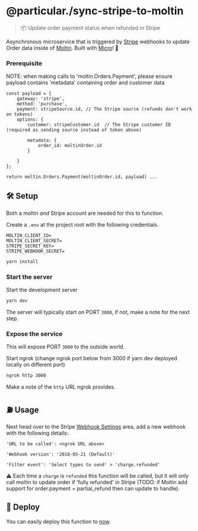 # @particular./sync-stripe-to-moltin

> 📦 Update order payment status when refunded in Stripe

Asynchronous microservice that is triggered by [Stripe](https://stripe.com) webhooks to update Order data inside of [Moltin](https://moltin.com).
Built with [Micro](https://github.com/zeit/micro)! 🤩

### Prerequisite

NOTE: when making calls to 'moltin.Orders.Payment', please ensure payload contains 'metadata' containing order and customer data

```
const payload = {
    gateway: 'stripe',
    method: 'purchase',
    payment: stripeSource.id, // The Stripe source (refunds don't work on tokens)
    options: {
        customer: stripeCustomer.id  // The Stripe customer ID (required as sending source instead of token above)
```

            metadata: {
                order_id: moltinOrder.id
            }

```
    }
};

return moltin.Orders.Payment(moltinOrder.id, payload) ...
```

## 🛠 Setup

Both a moltin _and_ Stripe account are needed for this to function.

Create a `.env` at the project root with the following credentials.

```dosini
MOLTIN_CLIENT_ID=
MOLTIN_CLIENT_SECRET=
STRIPE_SECRET_KEY=
STRIPE_WEBHOOK_SECRET=
```

```bash
yarn install
```

### Start the server

Start the development server

```bash
yarn dev
```

The server will typically start on PORT `3000`, if not, make a note for the next step.

### Expose the service

This will expose PORT `3000` to the outside world.

Start ngrok (change ngrok port below from 3000 if yarn dev deployed locally on different port)

```bash
ngrok http 3000
```

Make a note of the `http` URL ngrok provides.

## ⛽️ Usage

Next head over to the Stripe [Webhook Settings](https://dashboard.stripe.com/account/webhooks) area, add a new webhook with the following details:

```
'URL to be called': <ngrok URL above>

'Webhook version': '2018-05-21 (Default)'

'Filter event': 'Select types to send' > 'charge.refunded'
```

⚠️ Each time a `charge` is `refunded` this function will be called, but it will only call moltin to update order if 'fully refunded' in Stripe (TODO: if Moltin add support for order.payment = partial_refund then can update to handle).

## 🚀 Deploy

You can easily deploy this function to [now](https://now.sh).
